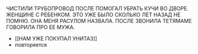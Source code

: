 
ЧИСТИЛИ ТРУБОПРОВОД
ПОСЛЕ ПОМОГАЛ УБРАТЬ КУЧИ ВО ДВОРЕ.
ЖЕНЩИНЕ С РЕБЕНКОМ. 
ЭТО УЖЕ БЫЛО СКОЛЬКО ЛЕТ НАЗАД НЕ ПОМНЮ.
ОНА МЕНЯ РАСУЛОМ НАЗВАЛА.
ПОСЛЕ ЗВОНИЛА ТЕТЯМАМЕ ГОВОРИЛА ПРО ЕЕ МУЖА.
- [[НАМ УЖЕ ПОКУПАЛ УНИТАЗ]]
- повторяется
